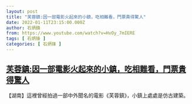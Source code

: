 ```yaml
---
layout: post
title: "芙蓉鎮:因一部電影火起來的小鎮，吃相難看，門票貴得驚人"
date: 2022-01-11T23:15:00.000Z
author: 石炳鋒
from: https://www.youtube.com/watch?v=HvOy_7mIERE
tags: [ 石炳锋 ]
categories: [ 石炳锋 ]
---
```

<!--1641942900000-->
[芙蓉鎮:因一部電影火起來的小鎮，吃相難看，門票貴得驚人](https://www.youtube.com/watch?v=HvOy_7mIERE)
------

<div>
【湖南】這裡曾經拍過一部中外聞名的電影《芙蓉鎮》，小鎮上處處是仿古建築。
</div>
